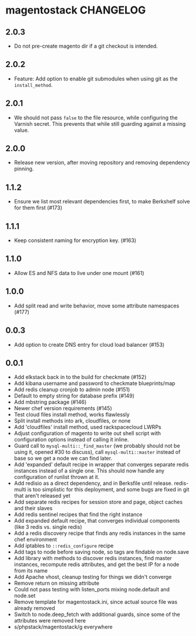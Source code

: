 magentostack CHANGELOG
==================

2.0.3
-----
- Do not pre-create magento dir if a git checkout is intended.

2.0.2
-----
- Feature: Add option to enable git submodules when using git as the `install_method`.

2.0.1
-----
- We should not pass `false` to the file resource, while configuring the Varnish secret.
  This prevents that while still guarding against a missing value.

2.0.0
-----
- Release new version, after moving repository and removing dependency pinning.

1.1.2
-----
- Ensure we list most relevant dependencies first, to make Berkshelf solve for them first (#173)

1.1.1
-----
- Keep consistent naming for encryption key. (#163)

1.1.0
-----
- Allow ES and NFS data to live under one mount (#161)

1.0.0
-----
- Add split read and write behavior, move some attribute namespaces (#177)

0.0.3
-----
- Add option to create DNS entry for cloud load balancer (#153)

0.0.1
-----
- Add elkstack back in to the build for checkmate (#152)
- Add kibana username and password to checkmate blueprints/map
- Add redis cleanup cronjob to admin node (#151)
- Default to empty string for database prefix (#149)
- Add mbstring package (#146)
- Newer chef version requirements (#145)
- Test cloud files install method, works flawlessly
- Split install methods into ark, cloudfiles, or none
- Add 'cloudfiles' install method, used rackspacecloud LWRPs
- Adjust configuration of magento to write out shell script with configuration options instead of calling it inline.
- Guard call to `mysql-multi::_find_master` (we probably should not be using it, opened #30 to discuss), call `mysql-multi::master` instead of base so we get a node we can find later.
- Add 'expanded' default recipe in wrapper that converges separate redis instances instead of a single one. This should now handle any configuration of runlist thrown at it.
- Add redisio as a direct dependency, and in Berksfile until release. redis-multi is too simplistic for this deployment, and some bugs are fixed in git that aren't released yet
- Add separate redis recipes for session store and page, object caches and their slaves
- Add redis sentinel recipes that find the right instance
- Add expanded default recipe, that converges individual components (like 3 redis vs. single redis)
- Add a redis discovery recipe that finds any redis instances in the same chef environment
- Add iptables to `::redis_configure` recipe
- Add tags to node before saving node, so tags are findable on node.save
- Add library with methods to discover redis instances, find master instances, recompute redis attributes, and get the best IP for a node from its name
- Add Apache vhost, cleanup testing for things we didn't converge
- Remove return on missing attribute
- Could not pass testing with listen_ports mixing node.default and node.set
- Remove template for magentostack.ini, since actual source file was already removed
- Switch to node.deep_fetch with additional guards, since some of the attributes were removed here
- s/phpstack/magentostack/g everywhere
